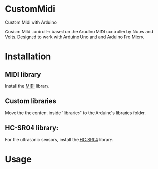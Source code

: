 # CustomMidi
Custom Midi with Arduino

Custom Miid controller based on the Arudino MIDI controller by Notes and Volts. Designed to work with Arduino Uno and and Arduino Pro Micro.

# Installation

## MIDI library
Install the [MIDI](https://github.com/FortySevenEffects/arduino_midi_library/releases/tag/5.0.2) library.

## Custom libraries
Move the the content inside "libraries" to the Arduino's libraries folder.

## HC-SR04 library:
For the ultrasonic sensors, install the [HC.SR04](https://github.com/d03n3rfr1tz3/HC-SR04) library.

# Usage


